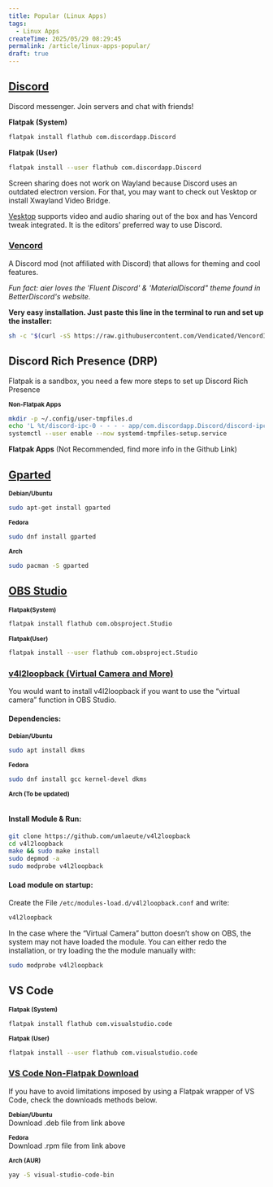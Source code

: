 ```yaml
---
title: Popular (Linux Apps)
tags:
  - Linux Apps
createTime: 2025/05/29 08:29:45
permalink: /article/linux-apps-popular/
draft: true
---
```


<!-- <sub>Go back to [Linux Apps Library](README.md)</sub> -->

## [Discord](https://flathub.org/apps/com.discordapp.Discord)

Discord messenger. Join servers and chat with friends!

**Flatpak (System)**

```bash
flatpak install flathub com.discordapp.Discord
```

**Flatpak (User)**

```bash
flatpak install --user flathub com.discordapp.Discord
```

Screen sharing does not work on Wayland because Discord uses an outdated electron version. For that, you may want to check out Vesktop or install Xwayland Video Bridge.

[Vesktop](./editorsChoice.md#vesktop) supports video and audio sharing out of the box and has Vencord tweak integrated. It is the editors’ preferred way to use Discord.

### [Vencord](https://vencord.dev/download/)

A Discord mod (not affiliated with Discord) that allows for theming and cool features.

_Fun fact: aier loves the 'Fluent Discord' & 'MaterialDiscord" theme found in BetterDiscord's website._

**Very easy installation. Just paste this line in the terminal to run and set up the installer:**

```bash
sh -c "$(curl -sS https://raw.githubusercontent.com/Vendicated/VencordInstaller/main/install.sh)"
```

## Discord Rich Presence (DRP)

Flatpak is a sandbox, you need a few more steps to set up Discord Rich Presence

**<sub>Non-Flatpak Apps</sub>**

```bash
mkdir -p ~/.config/user-tmpfiles.d
echo 'L %t/discord-ipc-0 - - - - app/com.discordapp.Discord/discord-ipc-0' > ~/.config/user-tmpfiles.d/discord-rpc.conf
systemctl --user enable --now systemd-tmpfiles-setup.service
```

**Flatpak Apps**
(Not Recommended, find more info in the Github Link)

## [Gparted](https://gparted.org/download.php)

**<sub>Debian/Ubuntu</sub>**

```bash
sudo apt-get install gparted
```

**<sub>Fedora</sub>**

```bash
sudo dnf install gparted
```

**<sub>Arch</sub>**

```bash
sudo pacman -S gparted
```

## [OBS Studio](https://flathub.org/apps/com.obsproject.Studio)

**<sub>Flatpak(System)</sub>**

```bash
flatpak install flathub com.obsproject.Studio
```

**<sub>Flatpak(User)</sub>**

```bash
flatpak install --user flathub com.obsproject.Studio
```

### [v4l2loopback (Virtual Camera and More)](https://github.com/umlaeute/v4l2loopback)

You would want to install v4l2loopback if you want to use the “virtual camera” function in OBS Studio.

#### Dependencies:

**<sub>Debian/Ubuntu</sub>**

```bash
sudo apt install dkms
```

**<sub>Fedora</sub>**

```bash
sudo dnf install gcc kernel-devel dkms
```

**<sub>Arch (To be updated)</sub>**

```bash

```

#### Install Module & Run:

```bash
git clone https://github.com/umlaeute/v4l2loopback
cd v4l2loopback
make && sudo make install
sudo depmod -a
sudo modprobe v4l2loopback
```

#### Load module on startup:

Create the File `/etc/modules-load.d/v4l2loopback.conf` and write:

```bash
v4l2loopback
```

In the case where the “Virtual Camera” button doesn’t show on OBS, the system may not have loaded the module. You can either redo the installation, or try loading the the module manually with:

```bash
sudo modprobe v4l2loopback
```

## VS Code

**<sub>Flatpak (System)</sub>**

```bash
flatpak install flathub com.visualstudio.code
```

**<sub>Flatpak (User)</sub>**

```bash
flatpak install --user flathub com.visualstudio.code
```

### [VS Code Non-Flatpak Download](https://code.visualstudio.com/Download)

If you have to avoid limitations imposed by using a Flatpak wrapper of VS Code, check the downloads methods below.

**<sub>Debian/Ubuntu</sub>**\
Download .deb file from link above

**<sub>Fedora</sub>**\
Download .rpm file from link above

**<sub>Arch (AUR)</sub>**

```bash
yay -S visual-studio-code-bin
```

